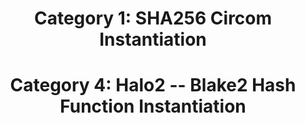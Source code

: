 <h1 align="center">Category 1: SHA256 Circom Instantiation</h1>



<h1 align="center">Category 4: Halo2 -- Blake2 Hash Function Instantiation</h1>